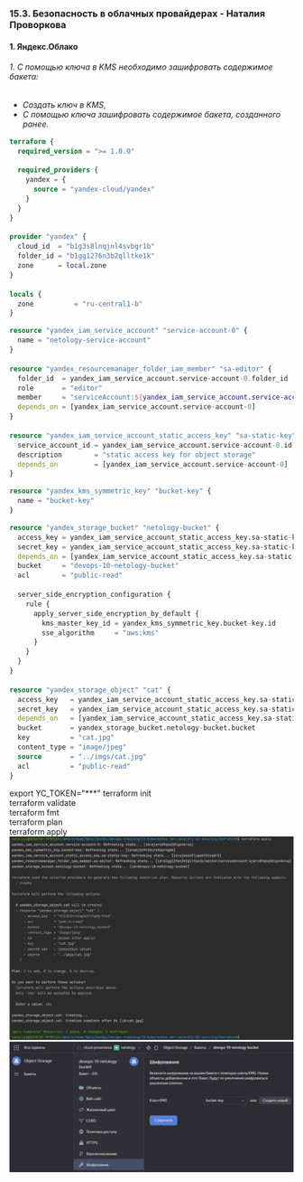 ### 15.3. Безопасность в облачных провайдерах - Наталия Проворкова
#### 1. Яндекс.Облако
###### 1. С помощью ключа в KMS необходимо зашифровать содержимое бакета:
* *Создать ключ в KMS,*
* *С помощью ключа зашифровать содержимое бакета, созданного ранее.*
```tf
terraform {
  required_version = ">= 1.0.0"

  required_providers {
    yandex = {
      source = "yandex-cloud/yandex"
    }
  }
}

provider "yandex" {
  cloud_id  = "b1g3s8lnqjnl4svbgr1b"
  folder_id = "b1gg1276n3b2qlltke1k"
  zone      = local.zone
}

locals {
  zone          = "ru-central1-b"
}
```
```tf
resource "yandex_iam_service_account" "service-account-0" {
  name = "netology-service-account"
}

resource "yandex_resourcemanager_folder_iam_member" "sa-editor" {
  folder_id  = yandex_iam_service_account.service-account-0.folder_id
  role       = "editor"
  member     = "serviceAccount:${yandex_iam_service_account.service-account-0.id}"
  depends_on = [yandex_iam_service_account.service-account-0]
}

resource "yandex_iam_service_account_static_access_key" "sa-static-key" {
  service_account_id = yandex_iam_service_account.service-account-0.id
  description        = "static access key for object storage"
  depends_on         = [yandex_iam_service_account.service-account-0]
}
```
```tf
resource "yandex_kms_symmetric_key" "bucket-key" {
  name = "bucket-key"
}
```
```tf
resource "yandex_storage_bucket" "netology-bucket" {
  access_key = yandex_iam_service_account_static_access_key.sa-static-key.access_key
  secret_key = yandex_iam_service_account_static_access_key.sa-static-key.secret_key
  depends_on = [yandex_iam_service_account_static_access_key.sa-static-key]
  bucket     = "devops-10-netology-bucket"
  acl        = "public-read"

  server_side_encryption_configuration {
    rule {
      apply_server_side_encryption_by_default {
        kms_master_key_id = yandex_kms_symmetric_key.bucket-key.id
        sse_algorithm     = "aws:kms"
      }
    }
  }
}

resource "yandex_storage_object" "cat" {
  access_key   = yandex_iam_service_account_static_access_key.sa-static-key.access_key
  secret_key   = yandex_iam_service_account_static_access_key.sa-static-key.secret_key
  depends_on   = [yandex_iam_service_account_static_access_key.sa-static-key]
  bucket       = yandex_storage_bucket.netology-bucket.bucket
  key          = "cat.jpg"
  content_type = "image/jpeg"
  source       = "../imgs/cat.jpg"
  acl          = "public-read"
}
```
export YC_TOKEN="***"
terraform init
<br>terraform validate
<br>terraform fmt
<br>terraform plan
<br>terraform apply
<br>![apply](imgs/apply.png)
<br>![kms](imgs/kms.png)